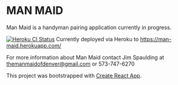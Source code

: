 # MAN MAID

Man Maid is a handyman pairing application currently in progress.

[![Heroku CI Status](https://man-maid.herokuapp.com/last.svg)](https://dashboard.heroku.com/pipelines/3ea73171-38fc-409b-b414-5c5631d9285a/tests)
Currently deployed via Heroku to https://man-maid.herokuapp.com/

For more information about Man Maid contact Jim Spaulding at themanmaidofdenver@gmail.com or 573-747-6270

This project was bootstrapped with [Create React App](https://github.com/facebook/create-react-app).
